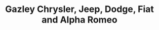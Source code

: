 ---
title: "Gazley Chrysler, Jeep, Dodge, Fiat and Alpha Romeo"
url: /te-aro-wellington/gazley-chrysler-jeep-dodge-fiat-and-alpha-romeo/
shop: Autohaus
---